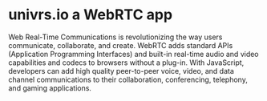 univrs.io a WebRTC app
======

Web Real-Time Communications is revolutionizing the way users communicate, collaborate, and create. WebRTC adds standard APIs (Application Programming Interfaces) and built-in real-time audio and video capabilities and codecs to browsers without a plug-in. With JavaScript, developers can add high quality peer-to-peer voice, video, and data channel communications to their collaboration, conferencing, telephony, and gaming applications.
